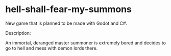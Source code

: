 # hell-shall-fear-my-summons
New game that is planned to be made with Godot and C#.

Description:

An immortal, deranged master summoner is extremely bored and decides to go to hell and mess with demon lords there. 
